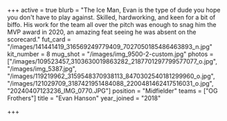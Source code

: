 +++
active = true
blurb = "The Ice Man, Evan is the type of dude you hope you don't have to play against. Skilled, hardworking, and keen for a bit of biffo. His work for the team all over the pitch was enough to snag him the MVP award in 2020, an amazing feat seeing he was absent on the scorecard."
fut_card = "/images/141441419_316569249779409_7027050185486463893_n.jpg"
kit_number = 8
mug_shot = "/images/img_9500-2-custom.jpg"
photos = ["/images/109523457_3103630019863282_2187701297799577077_o.jpg", "/images/img_5387.jpg", "/images/119219962_3159548370938113_8470302540181299960_o.jpg", "/images/121029709_3187421951484088_2200481462417516031_o.jpg", "20240407123236_IMG_0770.JPG"]
position = "Midfielder"
teams = ["OG Frothers"]
title = "Evan Hanson"
year_joined = "2018"

+++
